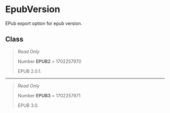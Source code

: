 # EpubVersion
EPub export option for epub version.

## Class
> *Read Only* 
> 
> Number **EPUB2** = 1702257970
> 
> EPUB 2.0.1.
*** 
> *Read Only* 
> 
> Number **EPUB3** = 1702257971
> 
> EPUB 3.0.

